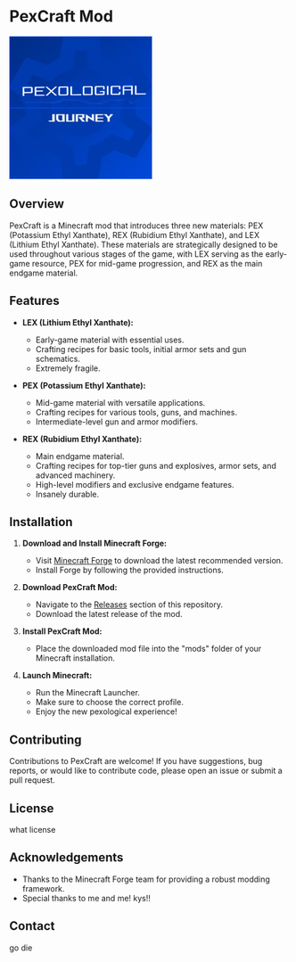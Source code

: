 # PexCraft Mod

![PexCraft Logo](pexcraft_logo.png)

## Overview

PexCraft is a Minecraft mod that introduces three new materials: PEX (Potassium Ethyl Xanthate), REX (Rubidium Ethyl Xanthate), and LEX (Lithium Ethyl Xanthate). These materials are strategically designed to be used throughout various stages of the game, with LEX serving as the early-game resource, PEX for mid-game progression, and REX as the main endgame material.

## Features

- **LEX (Lithium Ethyl Xanthate):**
  - Early-game material with essential uses.
  - Crafting recipes for basic tools, initial armor sets and gun schematics.
  - Extremely fragile.
    
- **PEX (Potassium Ethyl Xanthate):**
  - Mid-game material with versatile applications.
  - Crafting recipes for various tools, guns, and machines.
  - Intermediate-level gun and armor modifiers.
    


- **REX (Rubidium Ethyl Xanthate):**
  - Main endgame material.
  - Crafting recipes for top-tier guns and explosives, armor sets, and advanced machinery.
  - High-level modifiers and exclusive endgame features.
  - Insanely durable.

## Installation

1. **Download and Install Minecraft Forge:**
   - Visit [Minecraft Forge](https://files.minecraftforge.net/) to download the latest recommended version.
   - Install Forge by following the provided instructions.

2. **Download PexCraft Mod:**
   - Navigate to the [Releases](https://github.com/kuudraloremaster/pexcraft/releases) section of this repository.
   - Download the latest release of the mod.

3. **Install PexCraft Mod:**
   - Place the downloaded mod file into the "mods" folder of your Minecraft installation.

4. **Launch Minecraft:**
   - Run the Minecraft Launcher.
   - Make sure to choose the correct profile.
   - Enjoy the new pexological experience!

## Contributing

Contributions to PexCraft are welcome! If you have suggestions, bug reports, or would like to contribute code, please open an issue or submit a pull request.

## License

what license 

## Acknowledgements

- Thanks to the Minecraft Forge team for providing a robust modding framework.
- Special thanks to me and me! kys!!

## Contact

go die